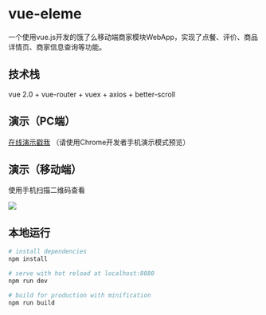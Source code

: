 # vue-eleme
一个使用vue.js开发的饿了么移动端商家模块WebApp，实现了点餐、评价、商品详情页、商家信息查询等功能。

## 技术栈
vue 2.0 + vue-router + vuex + axios + better-scroll

## 演示（PC端）
<a href="http://shx89.com/eleme/index.html#/goods" target=_blank>在线演示戳我</a>
（请使用Chrome开发者手机演示模式预览）

## 演示（移动端）
使用手机扫描二维码查看

<img src="http://shx89.com/img/eleme-qrcode.png">

## 本地运行
``` bash
# install dependencies
npm install

# serve with hot reload at localhost:8080
npm run dev

# build for production with minification
npm run build
```

